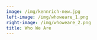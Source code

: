 ```yaml
---
image: /img/kennrich-new.jpg
left-image: /img/whoweare_1.png
right-image: /img/whoweare_2.png
title: Who We Are
---
```

